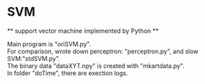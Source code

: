 SVM
===

** support vector machine implemented by Python **  
  
Main program is "oriSVM.py".  
For comparison, wrote down perceptron: "perceptron.py", and slow SVM:"stdSVM.py".  
The binary data "dataXYT.npy" is created with "mkartdata.py".  
In folder "doTime", there are exection logs.
